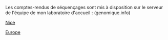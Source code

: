 Les comptes-rendus de séquençages sont mis à disposition sur le serveur de l'équipe de mon laboratoire d'accueil : (genomique.info)


[Nice](https://www.genomique.info/wastewater/Nice_compte_rendu.html)


[Europe](https://www.genomique.info/wastewater/Europe_compte_rendu.html)
